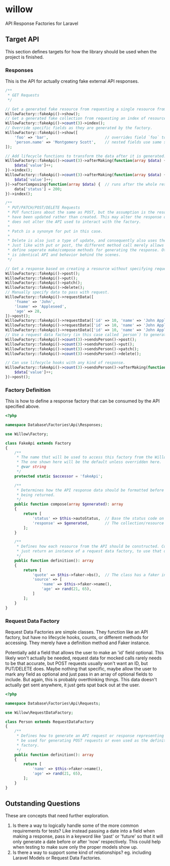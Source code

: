 # willow
API Response Factories for Laravel

## Target API
This section defines targets for how the library should be used when the project is finished.

### Responses
This is the API for actually creating fake external API responses.

```php
/**
 * GET Requests
 */

// Get a generated fake resource from requesting a single resource from an API.
WillowFactory::fakeApi()->show();
// Get a generated fake collection from requesting an index of resources from an API.
WillowFactory::fakeApi()->count(3)->index();
// Override specific fields as they are generated by the factory.
WillowFactory::fakeApi()->show([
    'foo' => 'bar',                         // overrides field `foo` to always be "bar"
    'person.name' => 'Montgomery Scott',    // nested fields use same syntax as data_set()
]);

// Add lifecycle functions to transform the data after it is generated.
WillowFactory::fakeApi()->count(3)->afterMaking(function(array $data) { // runs after each resource is made
    $data['value']++;
})->index();
WillowFactory::fakeApi()->count(3)->afterMaking(function(array $data) {
    $data['value']++;
})->afterComposing(function(array $data) {  // runs after the whole response is generated
    data['status'] = 200;
})->index();

/**
 * PUT/PATCH/POST/DELETE Requests
 * PUT functions about the same as POST, but the assumption is the resource will
 * have been updated rather than created. This may alter the response object, but
 * does not alter the API used to interact with the factory.
 *
 * Patch is a synonym for put in this case.
 *
 * Delete is also just a type of update, and consequently also uses the same API.
 * Just like with put or post, the different method call merely allows the user to
 * define seperate make/compose methods for generating the response. Otherwise it
 * is identical API and behavior behind the scenes.
 */

// Get a response based on creating a resource without specifying request data.
WillowFactory::fakeApi()->post();
WillowFactory::fakeApi()->put();
WillowFactory::fakeApi()->patch();
WillowFactory::fakeApi()->delete();
// Manually specify data to pass with request.
WillowFactory::fakeApi()->requestData([
    'fname' => 'John',
    'lname' => 'Appleseed',
    'age' => 28,
])->post();
WillowFactory::fakeApi()->requestData(['id' => 10, 'name' => 'John Appleseed'])->put();
WillowFactory::fakeApi()->requestData(['id' => 10, 'name' => 'John Appleseed'])->patch();
WillowFactory::fakeApi()->requestData(['id' => 10, 'name' => 'John Appleseed'])->delete();
// Use a request data factory (in this case called `person`) to generate data to pass with request.
WillowFactory::fakeApi()->count(3)->sendsPerson()->post();
WillowFactory::fakeApi()->count(3)->sendsPerson()->put();
WillowFactory::fakeApi()->count(3)->sendsPerson()->patch();
WillowFactory::fakeApi()->count(3)->sendsPerson()->delete();

// Can use lifecycle hooks with any kind of response.
WillowFactory::fakeApi()->count(3)->sendsPerson()->afterMaking(function(array $data) {
    $data['value']++;
})->post();
```

### Factory Definition
This is how to define a response factory that can be consumed by the API specified above.

```php
<?php

namespace Database\Factories\Api\Responses;

use Willow\Factory;

class FakeApi extends Factory
{
    /**
     * The name that will be used to access this factory from the Willow facade.
     * The one shown here will be the default unless overridden here.
     * @var string
     */
    protected static $accessor = 'fakeApi';

    /**
     * Determines how the API response data should be formatted before
     * being returned.
     */
    public function compose(array $generated): array
    {
        return [
            'status' => $this->autoStatus,  // Base the status code on the request method used.
            'response' => $generated,       // The collection/resource
        ];
    }

    /**
     * Defines how each resource from the API should be constructed. Could be modified to also
     * just return an instance of a request data factory, to use that definition instead.
     */
    public function definition(): array
    {
        return [
            'quote' => $this->faker->bs(),  // The class has a faker instance.
            'source' => [
                'name' => $this->faker->name(),
                'age' => rand(21, 65),
            ]
        ];
    }
}
```

### Request Data Factory
Request Data Factories are simple classes. They function like an API factory, but have
no lifecycle hooks, counts, or different methods for accessing. They merely have a definition
method and Faker instance.

Potentially add a field that allows the user to make an 'id' field optional. This likely won't
actually be needed, request data for mocked calls rarely needs to be that accurate, but POST
requests usually won't want an ID, but PUT/DELETE does. Maybe nothing that specific, maybe allow
the user to mark any field as optional and just pass in an array of optional fields to include.
But again, this is probably overthinking things. This data doesn't actually get sent anywhere, it
just gets spat back out at the user.

```php
<?php

namespace Database\Factories\Api\Requests;

use Willow\RequestDataFactory;

class Person extends RequestDataFactory
{
    /**
     * Defines how to generate an API request or response representing a model. Can
     * be used for generating POST requests or even used as the definition of an API
     * factory.
     */
    public function definition(): array
    {
        return [
            'name' => $this->faker->name(),
            'age' => rand(21, 65),
        ];
    }
}
```

## Outstanding Questions
These are concepts that need further exploration.
1. Is there a way to logically handle some of the more common requirements for tests? Like instead passing a date into a field when making a response, pass in a keyword like 'past' or 'future' so that it will only generate a date before or after 'now' respectively. This could help when testing to make sure only the proper models show up.
2. Is there a way to support some kind of relationships? eg. including Laravel Models or Request Data Factories.
